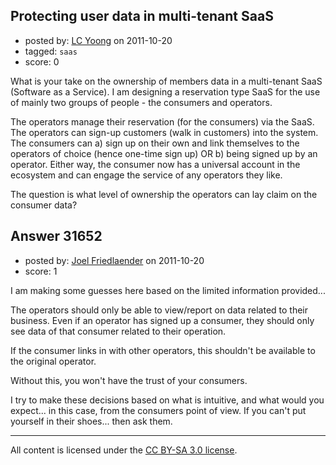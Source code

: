 ## Protecting user data in multi-tenant SaaS

- posted by: [LC Yoong](https://stackexchange.com/users/-1/10686-lc-yoong) on 2011-10-20
- tagged: `saas`
- score: 0

What is your take on the ownership of members data in a multi-tenant SaaS (Software as a Service). I am designing a reservation type SaaS for the use of mainly two groups of people - the consumers and operators. 

The operators manage their reservation (for the consumers) via the SaaS. The operators can sign-up customers (walk in customers) into the system. 
The consumers can a) sign up on their own and link themselves to the operators of choice (hence one-time sign up) OR b) being signed up by an operator. Either way, the consumer now has a universal account in the ecosystem and can engage the service of any operators they like.

The question is what level of ownership the operators can lay claim on the consumer data?


## Answer 31652

- posted by: [Joel Friedlaender](https://stackexchange.com/users/-1/5543-joel-friedlaender) on 2011-10-20
- score: 1

I am making some guesses here based on the limited information provided...

The operators should only be able to view/report on data related to their business.  Even if an operator has signed up a consumer, they should only see data of that consumer related to their operation. 

If the consumer links in with other operators, this shouldn't be available to the original operator.

Without this, you won't have the trust of your consumers.

I try to make these decisions based on what is intuitive, and what would you expect... in this case, from the consumers point of view. If you can't put yourself in their shoes... then ask them.



---

All content is licensed under the [CC BY-SA 3.0 license](https://creativecommons.org/licenses/by-sa/3.0/).
